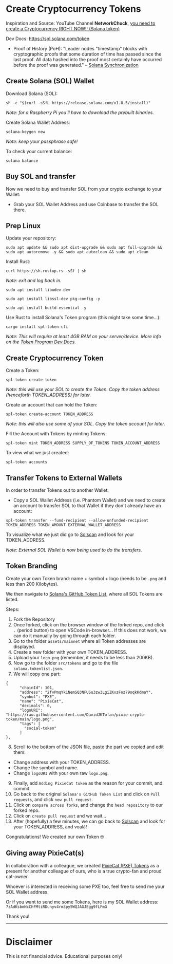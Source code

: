 # Create Cryptocurrency Tokens

Inspiration and Source: YouTube Channel **NetworkChuck**, [you need to create a Cryptocurrency RIGHT NOW!! (Solana token)](https://youtu.be/befUVytFC80)

Dev Docs: https://spl.solana.com/token

* Proof of History (PoH): "Leader nodes "timestamp" blocks with cryptographic proofs that some duration of time has passed since the last proof. All data hashed into the proof most certainly have occurred before the proof was generated." – [Solana Synchronization](https://docs.solana.com/cluster/synchronization)

## Create Solana (SOL) Wallet

Download Solana (SOL):
```
sh -c "$(curl -sSfL https://release.solana.com/v1.8.5/install)"
```

_Note: for a Raspberry Pi you'll have to download the prebuilt binaries._

Create Solana Wallet Address:
```
solana-keygen new
```

_Note: keep your passphrase safe!_

To check your current balance:
```
solana balance
```

## Buy SOL and transfer

Now we need to buy and transfer SOL from your crypto exchange to your Wallet:
* Grab your SOL Wallet Address and use Coinbase to transfer the SOL there.

## Prep Linux

Update your repository:
```
sudo apt update && sudo apt dist-upgrade && sudo apt full-upgrade && sudo apt autoremove -y && sudo apt autoclean && sudo apt clean
```

Install Rust:
```
curl https://sh.rustup.rs -sSf | sh
```

_Note: exit and log back in._

```
sudo apt install libudev-dev
```

```
sudo apt install libssl-dev pkg-config -y
```

```
sudo apt install build-essential -y
```

Use Rust to install Solana's Token program (this might take some time...):
```
cargo install spl-token-cli
```

_Note: This will require at least 4GB RAM on your server/device. More info on the [Token Program Dev Docs](https://spl.solana.com/token)._

## Create Cryptocurrency Token

Create a Token:
```
spl-token create-token
```
_Note: this will use your SOL to create the Token. Copy the token address (henceforth TOKEN_ADDRESS) for later._

Create an account that can hold the Token:
```
spl-token create-account TOKEN_ADDRESS
```

_Note: this will also use some of your SOL. Copy the token account for later._

Fill the Account with Tokens by minting Tokens:
```
spl-token mint TOKEN_ADDRESS SUPPLY_OF_TOKENS TOKEN_ACCOUNT_ADDRESS
```

To view what we just created:
```
spl-token accounts
```

## Transfer Tokens to External Wallets

In order to transfer Tokens out to another Wallet:
* Copy a SOL Wallet Address (i.e. Phantom Wallet) and we need to create an account to transfer SOL to that Wallet if they don't already have an account:
```
spl-token transfer --fund-recipient --allow-unfunded-recipient TOKEN_ADDRESS TOKEN_AMOUNT EXTERNAL_WALLET_ADDRESS
```

To visualize what we just did go to [Solscan](https://solscan.io/) and look for your TOKEN_ADDRESS.

_Note: External SOL Wallet is now being used to do the transfers._

## Token Branding

Create your own Token brand: name + symbol + logo (needs to be `.png` and less than 200 Kilobytes).

We then navigate to [Solana's GitHub Token List](https://github.com/solana-labs/token-list), where all SOL Tokens are listed.

Steps:
1. Fork the Repository
2. Once forked, click on the browser window of the forked repo, and click `.` (period button) to open VSCode in-browser... If this does not work, we can do it manually by going through each folder.
3. Go to the folder `assets/mainnet` where all Token addresses are displayed.
4. Create a new folder with your own TOKEN_ADDRESS.
5. Upload your `logo.png` (remember, it needs to be less than 200KB).
6. Now go to the folder `src/tokens` and go to the file `solana.tokenlist.json`.
7. We will copy one part:
```
{
      "chainId": 101,
      "address": "2fvPmqYk1NemSQ3NFUSu3zw3LgiZKxzFoz79oqkKdmaY",
      "symbol": "PXE",
      "name": "PixieCat",
      "decimals": 0,
      "logoURI": "https://raw.githubusercontent.com/DavidJKTofan/pixie-crypto-token/main/logo.png",
      "tags": [
        "social-token"
      ]
},
```
8. Scroll to the bottom of the JSON file, paste the part we copied and edit them:
* Change address with your TOKEN_ADDRESS.
* Change the symbol and name.
* Change `logoURI` with your own raw `logo.png`.
9. Finally, add `Adding PixieCat token` as the reason for your commit, and commit.
10. Go back to the original `Solana's GitHub Token List` and click on `Pull requests`, and click `new pull request`.
11. Click on `compare across forks`, and change the `head repository` to our forked repo.
12. Click on `create pull request` and we wait...
13. After (hopefully) a few minutes, we can go back to [Solscan](https://solscan.io/) and look for your TOKEN_ADDRESS, and voalá!

Congratulations! We created our own Token 🤓

## Giving away PixieCat(s)

In collaboration with a colleague, we created [PixieCat (PXE) Tokens](https://github.com/DavidJKTofan/pixie-crypto-token) as a present for another colleague of ours, who is a true crypto-fan and proud cat-owner.

Whoever is interested in receiving some PXE too, feel free to send me your SOL Wallet address.

Or if you want to send me some Tokens, here is my SOL Wallet address: `7zAdKsbmNcChFMtiRDunyv4rm3py5WQJAGJEgg9fLFmG`

Thank you!

* * * * * *

# Disclaimer
This is not financial advice. Educational purposes only!
